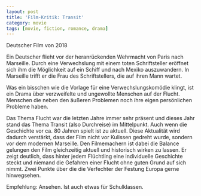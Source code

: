 ```yaml
---
layout: post
title: 'Film-Kritik: Transit'
category: movie
tags: [movie, fiction, romance, drama]
---
```


Deutscher Film von 2018

Ein Deutscher flieht vor der heranrückenden Wehrmacht von Paris nach Marseille. Durch eine Verwechslung mit einem toten Schriftsteller eröffnet sich ihm die Möglichkeit auf ein Schiff und nach Mexiko auszuwandern. In Marseille trifft er die Frau des Schriftstellers, die auf ihren Mann wartet.

Was ein bisschen wie die Vorlage für eine Verwechslungskomödie klingt, ist ein Drama über verzweifelte und ungewollte Menschen auf der Flucht. Menschen die neben den äußeren Problemen noch ihre eigen persönlichen Probleme haben.

Das Thema Flucht war die letzten Jahre immer sehr präsent und dieses Jahr stand das Thema Transit (also Durchreise) im Mittelpunkt. Auch wenn die Geschichte vor ca. 80 Jahren spielt ist zu aktuell. Diese Aktualität wird dadurch verstärkt, dass der Film nicht vor Kulissen gedreht wurde, sondern vor dem modernen Marseille. Den Filmemachern ist dabei die Balance gelungen den Film gleichzeitig aktuell und historisch wirken zu lassen. Er zeigt deutlich, dass hinter jedem Flüchtling eine individuelle Geschichte steckt und niemand die Gefahren einer Flucht ohne guten Grund auf sich nimmt. Zwei Punkte über die die Verfechter der Festung Europa gerne hinwegsehen.

Empfehlung: Ansehen. Ist auch etwas für Schulklassen.